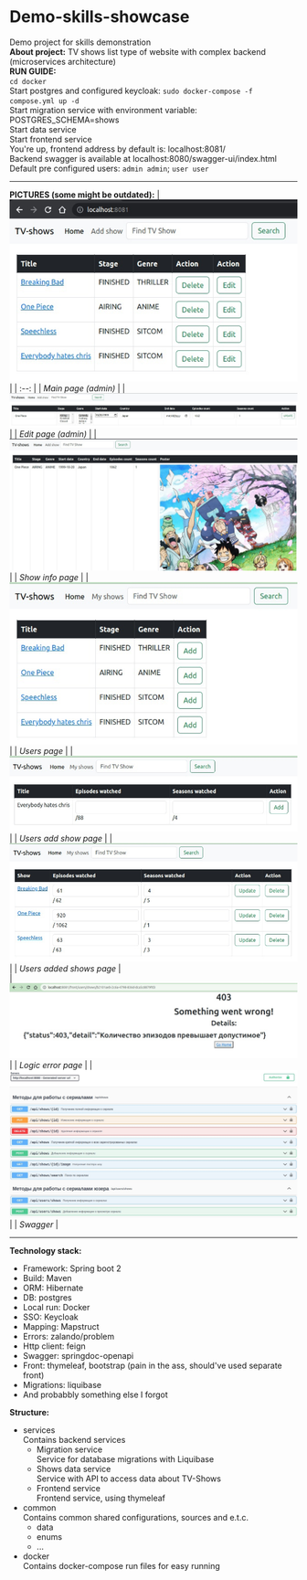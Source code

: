 # Demo-skills-showcase

Demo project for skills demonstration \
**About project:** TV shows list type of website with complex backend (microservices architecture) \
**RUN GUIDE:** \
`cd docker` \
Start postgres and configured keycloak: `sudo docker-compose -f compose.yml up -d` \
Start migration service with environment variable: POSTGRES_SCHEMA=shows \
Start data service \
Start frontend service \
You're up, frontend address by default is: localhost:8081/ \
Backend swagger is available at localhost:8080/swagger-ui/index.html \
Default pre configured users: `admin admin`; `user user`  

-----
**PICTURES (some might be outdated):**
| ![Main page (admin)](/pictures/1.jpg "Main page (admin)") | 
| :--: |
| *Main page (admin)* |
| ![Edit page (admin)](/pictures/2.jpg "Edit page (admin)") |
| *Edit page (admin)* |
| ![Show info page](/pictures/8.jpg "Show info page") |
| *Show info page* |
| ![Users page](/pictures/3.jpg "Users page") |
| *Users page* |
| ![Users add show page](/pictures/4.jpg "Users add show page") |
| *Users add show page* |
| ![Users added shows page](/pictures/6.jpg "Users added shows page") |
| *Users added shows page* |  
| ![Logic error page](/pictures/7.jpg "Logic error page") |
| *Logic error page* |
| ![Swagger](/pictures/5.jpg "Swagger") |
| *Swagger* |

-----
**Technology stack:**
* Framework: Spring boot 2
* Build: Maven
* ORM: Hibernate
* DB: postgres
* Local run: Docker
* SSO: Keycloak
* Mapping: Mapstruct
* Errors: zalando/problem
* Http client: feign
* Swagger: springdoc-openapi
* Front: thymeleaf, bootstrap (pain in the ass, should've used separate front)
* Migrations: liquibase
* And probabbly something else I forgot  

**Structure:**
* services\
  Contains backend services
    * Migration service \
      Service for database migrations with Liquibase
    * Shows data service \
      Service with API to access data about TV-Shows
    * Frontend service \
      Frontend service, using thymeleaf
* common \
  Contains common shared configurations, sources and e.t.c.
    * data
    * enums
    * ...
* docker \
  Contains docker-compose run files for easy running  